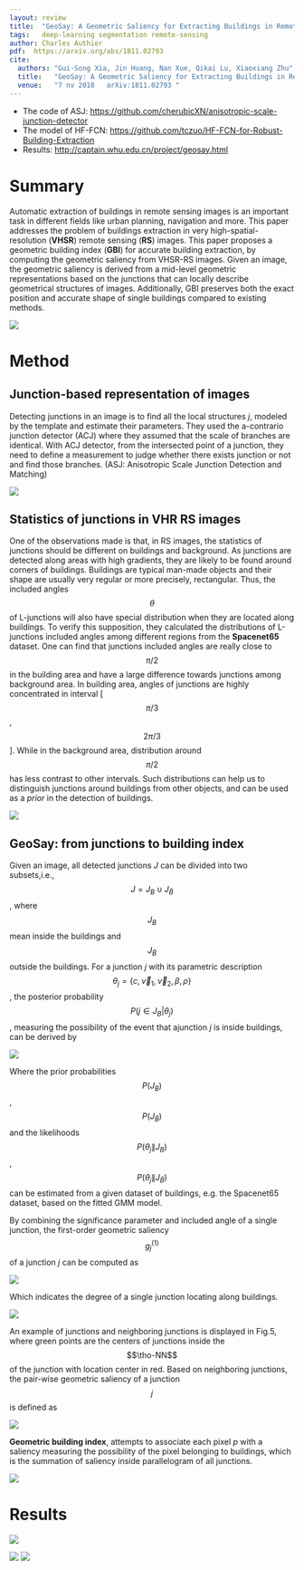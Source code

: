 ```yaml
---
layout: review
title:  "GeoSay: A Geometric Saliency for Extracting Buildings in Remote Sensing Images"
tags:   deep-learning segmentation remote-sensing
author: Charles Authier
pdf:  https://arxiv.org/abs/1811.02793
cite:
  authors: "Gui-Song Xia, Jin Huang, Nan Xue, Qikai Lu, Xiaoxiang Zhu"
  title:   "GeoSay: A Geometric Saliency for Extracting Buildings in Remote Sensing Images"
  venue:   "7 nv 2018	arXiv:1811.02793 "
---
```


* The code of ASJ: https://github.com/cherubicXN/anisotropic-scale-junction-detector
* The model of HF-FCN: https://github.com/tczuo/HF-FCN-for-Robust-Building-Extraction
* Results: http://captain.whu.edu.cn/project/geosay.html

# Summary
Automatic extraction of buildings in remote sensing images is an important task in different fields like urban planning, navigation and more.
This paper addresses the problem of buildings extraction in very high-spatial-resolution (**VHSR**) remote sensing (**RS**) images.
This paper proposes a geometric building index (**GBI**) for accurate building extraction, by computing the geometric saliency from VHSR-RS images.
Given an image, the geometric saliency is derived from a mid-level geometric representations based on the junctions that can locally describe geometrical structures of images.
Additionally, GBI preserves both the exact position and accurate shape of single buildings compared to existing methods.

![](/article/images/GeoSay/gbi.png)

# Method

## **Junction-based representation of images**
Detecting junctions in an image is to find all the local structures *j*, modeled by the template and estimate their parameters.
They used the a-contrario junction detector (ACJ) where they assumed that the scale of branches are identical.
With ACJ detector, from the intersected point of a junction, they need to define a measurement to judge whether there exists junction or not and find those branches.
(ASJ: Anisotropic Scale Junction Detection and Matching)

![](/article/images/GeoSay/asj.png)

## **Statistics of junctions in VHR RS images**
One of the observations made is that, in RS images, the statistics of junctions should be different on buildings and background.
As junctions are detected along areas with high gradients, they are likely to be found around corners of buildings.
Buildings are typical man-made objects and their shape are usually very regular or more precisely, rectangular.
Thus, the included angles $$\theta$$ of L-junctions will also have special distribution when they are located along buildings.
To verify this supposition, they calculated the distributions of L-junctions included angles among different regions from the **Spacenet65** dataset.
One can find that junctions included angles are really close to $$\pi/2$$ in the building area and have a large difference towards junctions among background area.
In building area, angles of junctions are highly concentrated in interval [$$\pi / 3$$, $$2\pi / 3$$].
While in the background area, distribution around $$\pi/2$$ has less contrast to other intervals.
Such distributions can help us to distinguish junctions around buildings from other objects, and can be used as a *prior* in the detection of buildings.

![](/article/images/GeoSay/angle.png)

## **GeoSay: from junctions to building index**

Given an image, all detected junctions *J* can be divided into two subsets,i.e., $$J=J_{B}\cup J_{\bar{B}}$$, where $$J_{B}$$ mean inside the buildings and $$J_{\bar{B}}$$ outside the buildings.
For a junction *j* with its parametric description $$\theta_{j}=\{c, \vec{\nu}_{1}, \vec{\nu}_{2}, \beta, \rho\}$$, the posterior probability $$P(j\in J_{B}|\theta_{j})$$, measuring the possibility of the event that ajunction *j* is inside buildings, can be derived by

![](/deep-learning/images/GeoSay/eq7.png)

Where the prior probabilities $$P(J_{B})$$, $$P(J_{\bar{B}})$$ and the likelihoods $$P(\theta_{j}\|J_{B})$$, $$P(\theta_{j}\|J_{\bar{B}})$$ can be estimated from a given dataset of buildings, e.g. the Spacenet65 dataset, based on the fitted GMM model.

By combining the significance parameter and included angle of a single junction, the first-order geometric saliency $$g^{(1)}_{j}$$ of a junction *j* can be computed as

![](/article/images/GeoSay/eq7-2.png)

Which indicates the degree of a single junction locating along buildings.

![](/article/images/GeoSay/paire.png)

An example of junctions and neighboring junctions is displayed in Fig.5, where green points are the centers of junctions inside the $$\tho-NN$$ of the junction with location center in red.
Based on neighboring junctions, the pair-wise geometric saliency of a junction $$j$$ is defined as

![](/article/images/GeoSay/eq9.png)

**Geometric building index**, attempts to associate each pixel *p* with a saliency measuring the possibility of the pixel belonging to buildings, which is the summation of saliency inside parallelogram of all junctions.

![](/article/images/GeoSay/eqgbi.png)


# Results

![](/article/images/GeoSay/R1.png)

![](/article/images/GeoSay/R2.png)
![](/article/images/GeoSay/R3.png)

